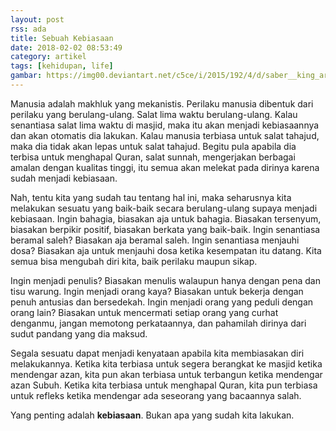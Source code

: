 ```yaml
---
layout: post
rss: ada
title: Sebuah Kebiasaan
date: 2018-02-02 08:53:49
category: artikel
tags: [kehidupan, life]
gambar: https://img00.deviantart.net/c5ce/i/2015/192/4/d/saber__king_arturia_by_redrook96-d90twn4.jpg
---
```


Manusia adalah makhluk yang mekanistis. Perilaku manusia dibentuk dari perilaku yang berulang-ulang. Salat lima waktu berulang-ulang. Kalau senantiasa salat lima waktu di masjid, maka itu akan menjadi kebiasaannya dan akan otomatis dia lakukan. Kalau manusia terbiasa untuk salat tahajud, maka dia tidak akan lepas untuk salat tahajud. Begitu pula apabila dia terbisa untuk menghapal Quran, salat sunnah, mengerjakan berbagai amalan dengan kualitas tinggi, itu semua akan melekat pada dirinya karena sudah menjadi kebiasaan.

Nah, tentu kita yang sudah tau tentang hal ini, maka seharusnya kita melakukan sesuatu yang baik-baik secara berulang-ulang supaya menjadi kebiasaan. Ingin bahagia, biasakan aja untuk bahagia. Biasakan tersenyum, biasakan berpikir positif, biasakan berkata yang baik-baik. Ingin senantiasa beramal saleh? Biasakan aja beramal saleh. Ingin senantiasa menjauhi dosa? Biasakan aja untuk menjauhi dosa ketika kesempatan itu datang. Kita semua bisa mengubah diri kita, baik perilaku maupun sikap.

Ingin menjadi penulis? Biasakan menulis walaupun hanya dengan pena dan tisu warung. Ingin menjadi orang kaya? Biasakan untuk bekerja dengan penuh antusias dan bersedekah. Ingin menjadi orang yang peduli dengan orang lain? Biasakan untuk mencermati setiap orang yang curhat denganmu, jangan memotong perkataannya, dan pahamilah dirinya dari sudut pandang yang dia maksud.

Segala sesuatu dapat menjadi kenyataan apabila kita membiasakan diri melakukannya. Ketika kita terbiasa untuk segera berangkat ke masjid ketika mendengar azan, kita pun akan terbiasa untuk terbangun ketika mendengar azan Subuh. Ketika kita terbiasa untuk menghapal Quran, kita pun terbiasa untuk refleks ketika mendengar ada seseorang yang bacaannya salah.

Yang penting adalah __kebiasaan__. Bukan apa yang sudah kita lakukan.